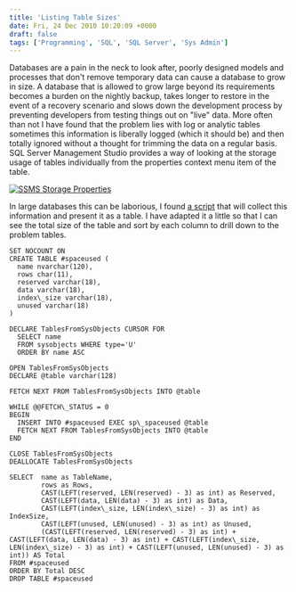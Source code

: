 ```yaml
---
title: 'Listing Table Sizes'
date: Fri, 24 Dec 2010 10:20:09 +0000
draft: false
tags: ['Programming', 'SQL', 'SQL Server', 'Sys Admin']
---
```


Databases are a pain in the neck to look after, poorly designed models and processes that don't remove temporary data can cause a database to grow in size. A database that is allowed to grow large beyond its requirements becomes a burden on the nightly backup, takes longer to restore in the event of a recovery scenario and slows down the development process by preventing developers from testing things out on "live" data. More often than not I have found that the problem lies with log or analytic tables sometimes this information is liberally logged (which it should be) and then totally ignored without a thought for trimming the data on a regular basis. SQL Server Management Studio provides a way of looking at the storage usage of tables individually from the properties context menu item of the table.

[![SSMS Storage Properties](/img/archive/2010/11/SSMSStorageProperties.png "SSMS Storage Properties")](/img/archive/2010/11/SSMSStorageProperties.png)

In large databases this can be laborious, I found [a script](http://www.cryer.co.uk/brian/sqlserver/howto_list_table_sizes.htm) that will collect this information and present it as a table. I have adapted it a little so that I can see the total size of the table and sort by each column to drill down to the problem tables.

```
SET NOCOUNT ON
CREATE TABLE #spaceused (
  name nvarchar(120),
  rows char(11),
  reserved varchar(18),
  data varchar(18),
  index\_size varchar(18),
  unused varchar(18)
)

DECLARE TablesFromSysObjects CURSOR FOR
  SELECT name
  FROM sysobjects WHERE type='U'
  ORDER BY name ASC

OPEN TablesFromSysObjects
DECLARE @table varchar(128)

FETCH NEXT FROM TablesFromSysObjects INTO @table

WHILE @@FETCH\_STATUS = 0
BEGIN
  INSERT INTO #spaceused EXEC sp\_spaceused @table
  FETCH NEXT FROM TablesFromSysObjects INTO @table
END

CLOSE TablesFromSysObjects
DEALLOCATE TablesFromSysObjects 

SELECT	name as TableName,
		rows as Rows,
		CAST(LEFT(reserved, LEN(reserved) - 3) as int) as Reserved,
		CAST(LEFT(data, LEN(data) - 3) as int) as Data,
		CAST(LEFT(index\_size, LEN(index\_size) - 3) as int) as IndexSize,
		CAST(LEFT(unused, LEN(unused) - 3) as int) as Unused,
		(CAST(LEFT(reserved, LEN(reserved) - 3) as int) + CAST(LEFT(data, LEN(data) - 3) as int) + CAST(LEFT(index\_size, LEN(index\_size) - 3) as int) + CAST(LEFT(unused, LEN(unused) - 3) as int)) AS Total
FROM #spaceused
ORDER BY Total DESC
DROP TABLE #spaceused
```